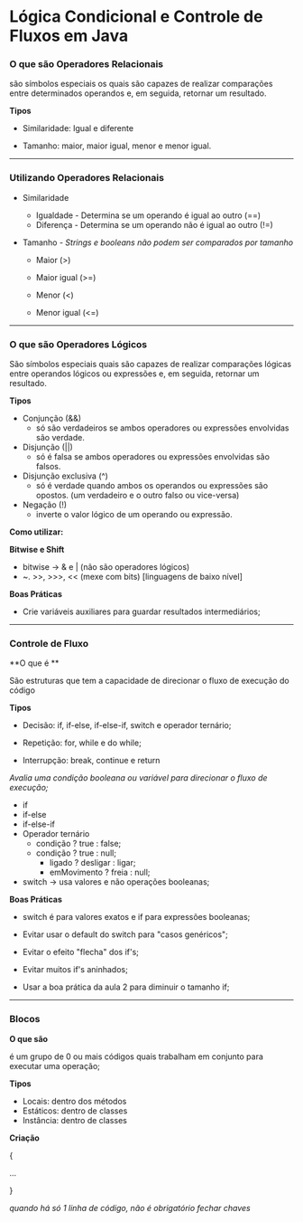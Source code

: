 # Lógica Condicional e Controle de Fluxos em Java



### O que são Operadores Relacionais

são símbolos especiais os quais são capazes de realizar comparações entre determinados operandos e, em seguida, retornar um resultado.



**Tipos**

- Similaridade: Igual e diferente

- Tamanho: maior, maior igual, menor e menor igual.

  

---

### Utilizando Operadores Relacionais

- Similaridade 
  - Igualdade - Determina se um operando é igual ao outro (==)
  - Diferença - Determina se um operando não é igual ao outro (!=)

- Tamanho - *Strings e booleans não podem ser comparados por tamanho*

  - Maior (>)

  - Maior igual (>=)

  - Menor (<)

  - Menor igual (<=) 

    

---

### O que são Operadores Lógicos

São símbolos especiais quais são capazes de realizar comparações lógicas entre operandos lógicos ou expressões e, em seguida, retornar um resultado. 

**Tipos**

- Conjunção (&&)
  - só são verdadeiros se ambos operadores ou expressões envolvidas são verdade.
- Disjunção (||)
  - só é falsa se ambos operadores ou expressões envolvidas são falsos.
- Disjunção exclusiva (^)
  - só é verdade quando ambos os operandos ou expressões são opostos. (um verdadeiro e o outro falso ou vice-versa)
- Negação (!)
  - inverte o valor lógico de um operando ou expressão. 



**Como utilizar:**



**Bitwise e Shift**

- bitwise -> & e | (não são operadores lógicos)
- ~. >>, >>>, << (mexe com bits) [linguagens de baixo nível]



**Boas Práticas**

- Crie variáveis auxiliares para guardar resultados intermediários;

  

---

### Controle de Fluxo

**O que é **

São estruturas que tem a capacidade de direcionar o fluxo de execução do código



**Tipos**

- Decisão: if, if-else, if-else-if, switch e operador ternário;

- Repetição: for, while e do while;

- Interrupção: break, continue e return

  

*Avalia uma condição booleana ou variável para direcionar o fluxo de execução;*



- if 
- if-else
- if-else-if
- Operador ternário  
  - condição ? true : false; 
  - condição ? true : null; 
    - ligado ? desligar : ligar; 
    - emMovimento ? freia : null;
- switch -> usa valores e não operações booleanas;



**Boas Práticas**

- switch é para valores exatos e if para expressões booleanas;

- Evitar usar o default do switch para "casos genéricos";

- Evitar o efeito "flecha" dos if's;

- Evitar muitos if's aninhados;

- Usar a boa prática da aula 2 para diminuir o tamanho if;

  

---

### Blocos

**O que são**

é um grupo de 0 ou mais códigos quais trabalham em conjunto para executar uma operação;



**Tipos**

- Locais: dentro dos métodos
- Estáticos: dentro de classes
- Instância: dentro de classes



**Criação**

{ 

...

}

*quando há só 1 linha de código, não é obrigatório fechar chaves*



